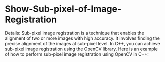 # Show-Sub-pixel-of-Image-Registration

Details:
Sub-pixel image registration is a technique that enables the alignment of two or more images with high accuracy. It involves finding the precise alignment of the images at sub-pixel level. In C++, you can achieve sub-pixel image registration using the OpenCV library. Here is an example of how to perform sub-pixel image registration using OpenCV in C++:
